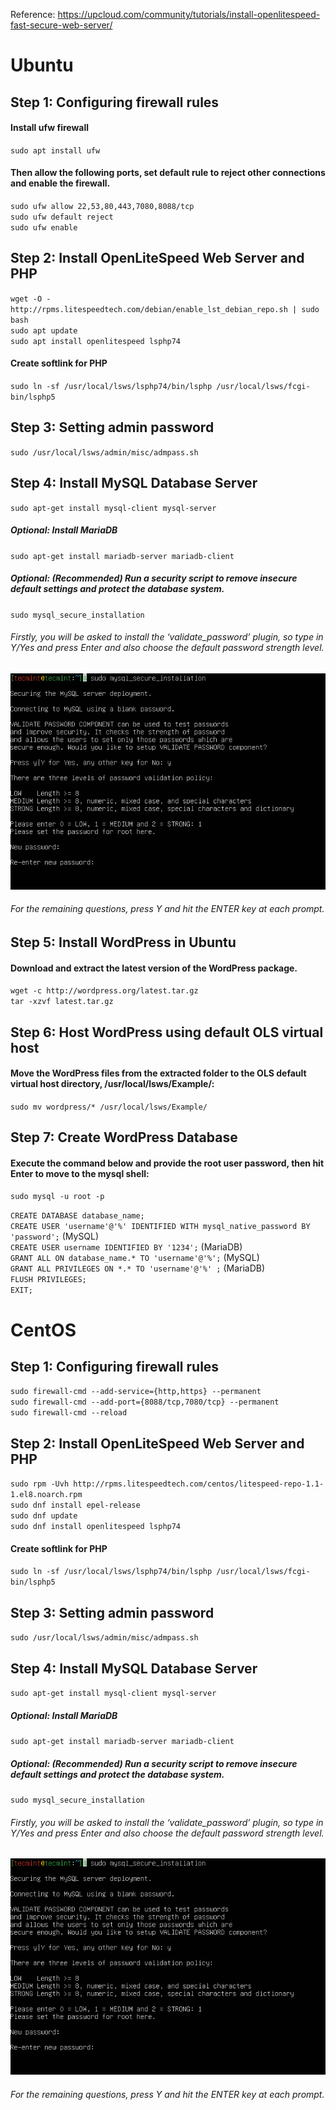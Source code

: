 Reference: https://upcloud.com/community/tutorials/install-openlitespeed-fast-secure-web-server/

# Ubuntu

## Step 1: Configuring firewall rules

#### Install ufw firewall

`sudo apt install ufw`

#### Then allow the following ports, set default rule to reject other connections and enable the firewall.

`sudo ufw allow 22,53,80,443,7080,8088/tcp`  
`sudo ufw default reject`  
`sudo ufw enable`  

## Step 2: Install OpenLiteSpeed Web Server and PHP

`wget -O - http://rpms.litespeedtech.com/debian/enable_lst_debian_repo.sh | sudo bash`  
`sudo apt update`  
`sudo apt install openlitespeed lsphp74`  

#### Create softlink for PHP

`sudo ln -sf /usr/local/lsws/lsphp74/bin/lsphp /usr/local/lsws/fcgi-bin/lsphp5`  

## Step 3: Setting admin password

`sudo /usr/local/lsws/admin/misc/admpass.sh` 

## Step 4: Install MySQL Database Server

`sudo apt-get install mysql-client mysql-server`

##### Optional: Install MariaDB

`sudo apt-get install mariadb-server mariadb-client`

##### Optional: (Recommended) Run a security script to remove insecure default settings and protect the database system.

`sudo mysql_secure_installation`

###### Firstly, you will be asked to install the ‘validate_password’ plugin, so type in Y/Yes and press Enter and also choose the default password strength level.

![alt text](https://github.com/chathu5002/WP_using_LAMP_stack/blob/main/Set-MySQL-Root-Password.png?raw=true)

###### For the remaining questions, press Y and hit the ENTER key at each prompt.

## Step 5: Install WordPress in Ubuntu

#### Download and extract the latest version of the WordPress package.

`wget -c http://wordpress.org/latest.tar.gz`  
`tar -xzvf latest.tar.gz`

## Step 6: Host WordPress using default OLS virtual host

#### Move the WordPress files from the extracted folder to the OLS default virtual host directory, /usr/local/lsws/Example/:

`sudo mv wordpress/* /usr/local/lsws/Example/`

## Step 7: Create WordPress Database

#### Execute the command below and provide the root user password, then hit Enter to move to the mysql shell:

`sudo mysql -u root -p`

`CREATE DATABASE database_name;`  
`CREATE USER 'username'@'%' IDENTIFIED WITH mysql_native_password BY 'password';`  (MySQL)  
`CREATE USER username IDENTIFIED BY '1234';`  (MariaDB)  
`GRANT ALL ON database_name.* TO 'username'@'%';`  (MySQL)  
`GRANT ALL PRIVILEGES ON *.* TO 'username'@'%' ;`  (MariaDB)  
`FLUSH PRIVILEGES;`  
`EXIT;`



# CentOS

## Step 1: Configuring firewall rules

`sudo firewall-cmd --add-service={http,https} --permanent`  
`sudo firewall-cmd --add-port={8088/tcp,7080/tcp} --permanent`  
`sudo firewall-cmd --reload`  

## Step 2: Install OpenLiteSpeed Web Server and PHP

`sudo rpm -Uvh http://rpms.litespeedtech.com/centos/litespeed-repo-1.1-1.el8.noarch.rpm`  
`sudo dnf install epel-release`  
`sudo dnf update`  
`sudo dnf install openlitespeed lsphp74`  

#### Create softlink for PHP

`sudo ln -sf /usr/local/lsws/lsphp74/bin/lsphp /usr/local/lsws/fcgi-bin/lsphp5`  

## Step 3: Setting admin password

`sudo /usr/local/lsws/admin/misc/admpass.sh` 


## Step 4: Install MySQL Database Server

`sudo apt-get install mysql-client mysql-server`

##### Optional: Install MariaDB

`sudo apt-get install mariadb-server mariadb-client`

##### Optional: (Recommended) Run a security script to remove insecure default settings and protect the database system.

`sudo mysql_secure_installation`

###### Firstly, you will be asked to install the ‘validate_password’ plugin, so type in Y/Yes and press Enter and also choose the default password strength level.

![alt text](https://github.com/chathu5002/WP_using_LAMP_stack/blob/main/Set-MySQL-Root-Password.png?raw=true)

###### For the remaining questions, press Y and hit the ENTER key at each prompt.
